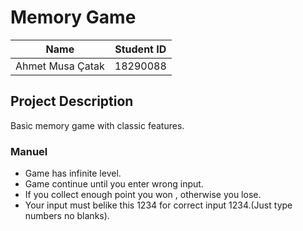 # Memory Game

| Name  | Student ID |
| ------------- | ------------- |
|Ahmet Musa Çatak|18290088|

## Project Description
Basic memory game with classic features.

### Manuel
* Game has infinite level.
* Game continue until you enter wrong input.
* If you collect enough point you won , otherwise you lose.
* Your input must belike this 1234 for correct input 1234.(Just type numbers no blanks).
